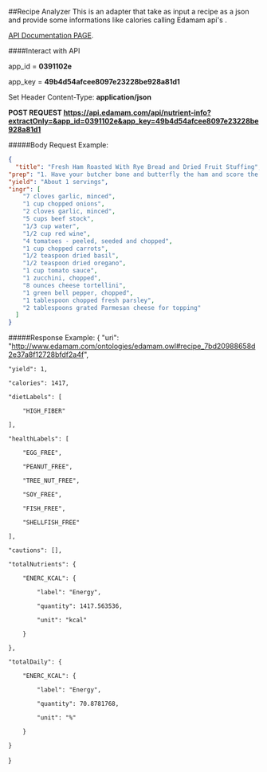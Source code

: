 ##Recipe Analyzer
This is an adapter that take as input a recipe as a json and provide some informations like calories calling Edamam api's .

[API Documentation PAGE](https://developer.edamam.com/docs).

####Interact with API

app_id = <b>0391102e</b>

app_key = <b>49b4d54afcee8097e23228be928a81d1</b>

Set Header Content-Type: <b>application/json</b>

**POST REQUEST https://api.edamam.com/api/nutrient-info?extractOnly=&app_id=0391102e&app_key=49b4d54afcee8097e23228be928a81d1**



#####Body Request Example:
```json
{
  "title": "Fresh Ham Roasted With Rye Bread and Dried Fruit Stuffing",
"prep": "1. Have your butcher bone and butterfly the ham and score the fat in a diamond pattern. ...",
"yield": "About 1 servings",
"ingr": [    
    "7 cloves garlic, minced",
 	"1 cup chopped onions",
    "2 cloves garlic, minced",
    "5 cups beef stock",
    "1/3 cup water",
    "1/2 cup red wine",
    "4 tomatoes - peeled, seeded and chopped",
    "1 cup chopped carrots",
    "1/2 teaspoon dried basil",
    "1/2 teaspoon dried oregano",
    "1 cup tomato sauce",
    "1 zucchini, chopped",
    "8 ounces cheese tortellini",
    "1 green bell pepper, chopped",
    "1 tablespoon chopped fresh parsley",
    "2 tablespoons grated Parmesan cheese for topping"
  ]
}
```

#####Response Example:
{
    "uri": "http://www.edamam.com/ontologies/edamam.owl#recipe_7bd20988658d2e37a8f12728bfdf2a4f",
    
    "yield": 1,
    
    "calories": 1417,
    
    "dietLabels": [
    
        "HIGH_FIBER"
    
    ],
    
    "healthLabels": [
    
        "EGG_FREE",
    
        "PEANUT_FREE",
    
        "TREE_NUT_FREE",
    
        "SOY_FREE",
    
        "FISH_FREE",
    
        "SHELLFISH_FREE"
    
    ],
    
    "cautions": [],
    
    "totalNutrients": {
    
        "ENERC_KCAL": {
    
            "label": "Energy",
    
            "quantity": 1417.563536,
    
            "unit": "kcal"
    
        }
    
    },
    
    "totalDaily": {
    
        "ENERC_KCAL": {
    
            "label": "Energy",
    
            "quantity": 70.8781768,
    
            "unit": "%"
    
        }
    
    }
}
